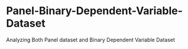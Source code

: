 # Panel-Binary-Dependent-Variable-Dataset
Analyzing Both Panel dataset and Binary Dependent Variable Dataset
